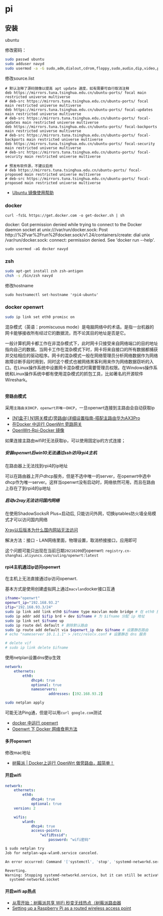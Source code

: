 # pi

## 安装

ubuntu

修改密码：

```bash
sudo passwd ubuntu
sudo adduser navyd
sudo usermod -a -G sudo,adm,dialout,cdrom,floppy,sudo,audio,dip,video,plugdev,netdev,lxd navyd
```

修改source.list

```
# 默认注释了源码镜像以提高 apt update 速度，如有需要可自行取消注释
deb https://mirrors.tuna.tsinghua.edu.cn/ubuntu-ports/ focal main restricted universe multiverse
# deb-src https://mirrors.tuna.tsinghua.edu.cn/ubuntu-ports/ focal main restricted universe multiverse
deb https://mirrors.tuna.tsinghua.edu.cn/ubuntu-ports/ focal-updates main restricted universe multiverse
# deb-src https://mirrors.tuna.tsinghua.edu.cn/ubuntu-ports/ focal-updates main restricted universe multiverse
deb https://mirrors.tuna.tsinghua.edu.cn/ubuntu-ports/ focal-backports main restricted universe multiverse
# deb-src https://mirrors.tuna.tsinghua.edu.cn/ubuntu-ports/ focal-backports main restricted universe multiverse
deb https://mirrors.tuna.tsinghua.edu.cn/ubuntu-ports/ focal-security main restricted universe multiverse
# deb-src https://mirrors.tuna.tsinghua.edu.cn/ubuntu-ports/ focal-security main restricted universe multiverse

# 预发布软件源，不建议启用
# deb https://mirrors.tuna.tsinghua.edu.cn/ubuntu-ports/ focal-proposed main restricted universe multiverse
# deb-src https://mirrors.tuna.tsinghua.edu.cn/ubuntu-ports/ focal-proposed main restricted universe multiverse
```

* [Ubuntu 镜像使用帮助](https://mirror.tuna.tsinghua.edu.cn/help/ubuntu/)

### docker

```
curl -fsSL https://get.docker.com -o get-docker.sh | sh
```

docker: Got permission denied while trying to connect to the Docker daemon socket at unix:///var/run/docker.sock: Post http://%2Fvar%2Frun%2Fdocker.sock/v1.24/containers/create: dial unix /var/run/docker.sock: connect: permission denied.
See 'docker run --help'.

```
sudo usermod -aG docker navyd
```

### zsh

```bash
sudo apt-get install zsh zsh-antigen
chsh -s /bin/zsh navyd
```

修改hostname

```
sudo hostnamectl set-hostname 'rpi4-ubuntu'
```

### docker openwrt

```bash
sudo ip link set eth0 promisc on
```

混杂模式（英语：promiscuous mode）是电脑网络中的术语。是指一台机器的网卡能够接收所有经过它的数据流，而不论其目的地址是否是它。

一般计算机网卡都工作在非混杂模式下，此时网卡只接受来自网络端口的目的地址指向自己的数据。当网卡工作在混杂模式下时，网卡将来自接口的所有数据都捕获并交给相应的驱动程序。网卡的混杂模式一般在网络管理员分析网络数据作为网络故障诊断手段时用到，同时这个模式也被网络黑客利用来作为网络数据窃听的入口。在Linux操作系统中设置网卡混杂模式时需要管理员权限。在Windows操作系统和Linux操作系统中都有使用混杂模式的抓包工具，比如著名的开源软件Wireshark。

```bash

```

#### 旁路由模式

采用`主路由关DHCP，openwrt开唯一DHCP`，一旦openwrt连接到主路由会自动获取ip

* [[N1盒子] N1网关模式(旁路由)详细设置指南-搭配主路由华为AX3Pro](https://www.right.com.cn/forum/thread-4035785-1-1.html)
* [在Docker 中运行 OpenWrt 旁路网关](https://mlapp.cn/376.html)
* [OpenWrt-Rpi-Docker 镜像](https://github.com/SuLingGG/OpenWrt-Rpi-Docker)

如果连接主路由wifi时无法获取ip，可以使用固定ip的方式连接；

##### 安装openwrt后win10无法通过ssh访问rpi4主机

在路由器上无法找到rpi4的ip地址

可以在路由器上开户dhcp服务，但是不选中唯一的server，在openwrt中选中dhcp作为唯一server。这样当openwrt没有启动时，网络依然可用，而且在路由上存在了到rpi4的ip地址

##### 启动v2ray无法访问国内网络

在使用ShadowSocksR Plus+启动后, 只能访问外网，切换iptables防火墙全局模式才可以访问国内网络

[Xray以后版本为什么国内网站无法访问](https://github.com/SuLingGG/OpenWrt-Rpi-Docker/issues/15)

解决方法：接口 - LAN网络里面，物理设置，取消桥接接口，应用即可

这个问题可能只出现在当前日期`20210209`的openwrt: `registry.cn-shanghai.aliyuncs.com/suling/openwrt:latest`

#### rpi4主机通过ip访问openwrt

在主机上无法直接通过ip访问openwrt.

基本方式是使用创建虚拟网上通过`macvlan`docker接口互通

```bash
ifname="openwrt"
openwrt_ip="192.168.93.2"
ifip="192.168.93.3/24"
sudo ip link add link eth0 $ifname type macvlan mode bridge # 在 eth0 接口下添加一个 macvlan 虚拟接口
sudo ip addr add $ifip brd + dev $ifname # 为 $ifname 分配 ip 地址
sudo ip link set $ifname up
sudo ip route del default # 删除默认路由
sudo ip route add default via $openwrt_ip dev $ifname # 设置静态路由
# echo "nameserver 10.1.1.1" > /etc/resolv.conf # 设置静态 dns 服务

# delete vif
# sudo ip link delete $ifname
```

使用netplan设置dns使ip生效

```yaml
network:
    ethernets:
        eth0:
            dhcp4: true
            optional: true
            nameservers:
                    addresses: [192.168.93.2]
```

```bash
sudo netplan apply
```

可能无法Ping通，但是可以用`curl google.com`测试

* [docker 中运行 openwrt](https://github.com/lisaac/openwrt-in-docker)
* [Openwrt 下 Docker 网络食用方法](https://zhuanlan.zhihu.com/p/113664215)

#### 多开openwrt

修改mac地址

* [树莓派 | Docker上运行 OpenWrt 做旁路由，超简单！](https://blog.sillyson.com/archives/7.html)

#### 开启wifi

```yaml
network:
    ethernets:
        eth0:
            dhcp4: true
            optional: true
    version: 2

    wifis:
        wlan0:
            dhcp4: true
            access-points:
                "wifi的ssid":
                    password: "wifi密码"
```

```bash
$ sudo netplan try
Job for netplan-wpa-wlan0.service canceled.

An error occurred: Command '['systemctl', 'stop', 'systemd-networkd.service', 'netplan-wpa-*.service']' returned non-zero exit status 1.

Reverting.
Warning: Stopping systemd-networkd.service, but it can still be activated by:
  systemd-networkd.socket
```

#### 开启wifi ap热点

* [从零开始：树莓派共享 WiFi 秒变无线热点（树莓派路由器](https://zhuanlan.zhihu.com/p/102598741)
* [Setting up a Raspberry Pi as a routed wireless access point](https://www.raspberrypi.org/documentation/configuration/wireless/access-point-routed.md)
